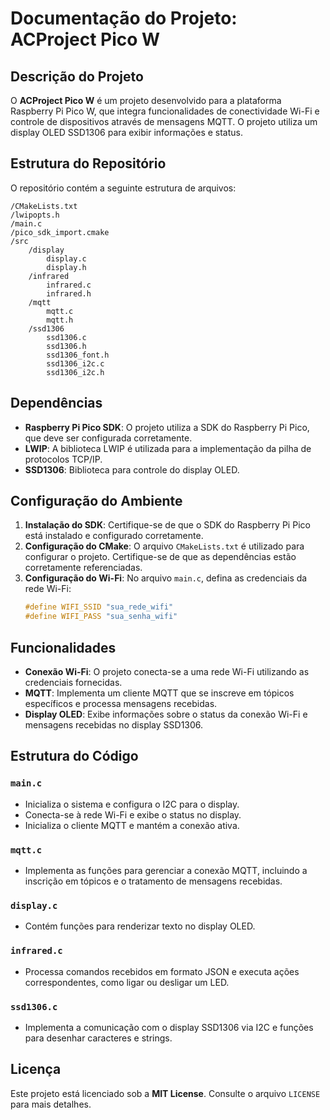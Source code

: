 # Documentação do Projeto: ACProject Pico W

## Descrição do Projeto

O **ACProject Pico W** é um projeto desenvolvido para a plataforma Raspberry Pi Pico W, que integra funcionalidades de conectividade Wi-Fi e controle de dispositivos através de mensagens MQTT. O projeto utiliza um display OLED SSD1306 para exibir informações e status.

## Estrutura do Repositório

O repositório contém a seguinte estrutura de arquivos:

```
/CMakeLists.txt
/lwipopts.h
/main.c
/pico_sdk_import.cmake
/src
    /display
        display.c
        display.h
    /infrared
        infrared.c
        infrared.h
    /mqtt
        mqtt.c
        mqtt.h
    /ssd1306
        ssd1306.c
        ssd1306.h
        ssd1306_font.h
        ssd1306_i2c.c
        ssd1306_i2c.h
```

## Dependências

- **Raspberry Pi Pico SDK**: O projeto utiliza a SDK do Raspberry Pi Pico, que deve ser configurada corretamente.
- **LWIP**: A biblioteca LWIP é utilizada para a implementação da pilha de protocolos TCP/IP.
- **SSD1306**: Biblioteca para controle do display OLED.

## Configuração do Ambiente

1. **Instalação do SDK**: Certifique-se de que o SDK do Raspberry Pi Pico está instalado e configurado corretamente.
2. **Configuração do CMake**: O arquivo `CMakeLists.txt` é utilizado para configurar o projeto. Certifique-se de que as dependências estão corretamente referenciadas.
3. **Configuração do Wi-Fi**: No arquivo `main.c`, defina as credenciais da rede Wi-Fi:
   ```c
   #define WIFI_SSID "sua_rede_wifi"
   #define WIFI_PASS "sua_senha_wifi"
   ```

## Funcionalidades

- **Conexão Wi-Fi**: O projeto conecta-se a uma rede Wi-Fi utilizando as credenciais fornecidas.
- **MQTT**: Implementa um cliente MQTT que se inscreve em tópicos específicos e processa mensagens recebidas.
- **Display OLED**: Exibe informações sobre o status da conexão Wi-Fi e mensagens recebidas no display SSD1306.

## Estrutura do Código

### `main.c`

- Inicializa o sistema e configura o I2C para o display.
- Conecta-se à rede Wi-Fi e exibe o status no display.
- Inicializa o cliente MQTT e mantém a conexão ativa.

### `mqtt.c`

- Implementa as funções para gerenciar a conexão MQTT, incluindo a inscrição em tópicos e o tratamento de mensagens recebidas.

### `display.c`

- Contém funções para renderizar texto no display OLED.

### `infrared.c`

- Processa comandos recebidos em formato JSON e executa ações correspondentes, como ligar ou desligar um LED.

### `ssd1306.c`

- Implementa a comunicação com o display SSD1306 via I2C e funções para desenhar caracteres e strings.

## Licença

Este projeto está licenciado sob a **MIT License**. Consulte o arquivo `LICENSE` para mais detalhes.
